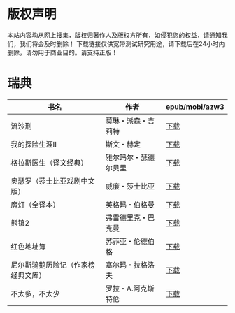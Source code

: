 # 版权声明

本站内容均从网上搜集，版权归著作人及版权方所有，如侵犯您的权益，请通知我们，我们将会及时删除！ 下载链接仅供宽带测试研究用途，请下载后在24小时内删除，请勿用于商业目的。请支持正版！

# 瑞典

| 书名 | 作者 | epub/mobi/azw3 |
| --- | --- | --- |
| 流沙刑 | 莫琳・派森・吉莉特 | [下载](https://url89.ctfile.com/f/31084289-1357051519-fb7329?p=8866) |
| 我的探险生涯Ⅱ | 斯文・赫定 | [下载](https://url89.ctfile.com/f/31084289-1357046512-d93082?p=8866) |
| 格拉斯医生（译文经典） | 雅尔玛尔・瑟德尔贝里 | [下载](https://url89.ctfile.com/f/31084289-1357042873-c12a32?p=8866) |
| 奥瑟罗（莎士比亚戏剧中文版） | 威廉・莎士比亚 | [下载](https://url89.ctfile.com/f/31084289-1357035262-7ae464?p=8866) |
| 魔灯（全译本） | 英格玛・伯格曼 | [下载](https://url89.ctfile.com/f/31084289-1357034596-72fe39?p=8866) |
| 熊镇2 | 弗雷德里克・巴克曼 | [下载](https://url89.ctfile.com/f/31084289-1357033165-9e1f41?p=8866) |
| 红色地址簿 | 苏菲亚・伦德伯格 | [下载](https://url89.ctfile.com/f/31084289-1357032307-65c5a3?p=8866) |
| 尼尔斯骑鹅历险记（作家榜经典文库） | 塞尔玛・拉格洛夫 | [下载](https://url89.ctfile.com/f/31084289-1357027837-6e7aff?p=8866) |
| 不太多，不太少 | 罗拉・A.阿克斯特伦 | [下载](https://url89.ctfile.com/f/31084289-1357021063-bc15d6?p=8866) |

